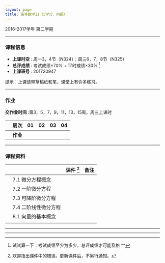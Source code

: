 ```yaml
---
layout: page
title: 高等数学II（5学分，内招）
---
```



<p class="message">
  2016-2017学年 第二学期
</p>


---

### 课程信息

- __上课时空__ : 周一3，4节（N324）；周三6，7，8节（N325）
- __总评成绩__ : 考试成绩×70% + 平时成绩×30%  [^exam]
- __上课班号__ : 201720947

[^exam]: 试试算一下：考试成绩至少为多少，总评成绩才可能及格 ^^

提示：上课请带草稿纸和笔，课堂上有许多练习。

---

### 作业

__交作业时间__ :第3，5，7，9，11，13，15周，周三上课时

|        |    周次    | 01 | 02 | 03 |	04 |
|:--------:|--------:|:------:|:------:|:------:|:------:|
|	| __作业__ 	|	<a href="HW/HW_01_高等数学II_5pt_内招_2017.pdf" target="_blank"><i class="fa fa-file-pdf-o" aria-hidden="true"></i></a>  | <a href="HW/HW_02_高等数学II_5pt_内招_2017.pdf" target="_blank"><i class="fa fa-file-pdf-o" aria-hidden="true"></i></a> 	|	|	|


---


### 课程资料

|        |        | 课件 [^rmk1] | 备注 |
|:--------:|:--------|:------:|:------:|
|  | 7.1 微分方程概念 |  <a href="lectures/07_a_微分方程概念_2017.pdf" target="_blank"><i class="fa fa-file-pdf-o" aria-hidden="true"></i></a>    | |
|  | 7.2 一阶微分方程 |  <a href="lectures/07_b_一阶微分方程_2017.pdf" target="_blank"><i class="fa fa-file-pdf-o" aria-hidden="true"></i></a>    | |
|  | 7.3 可降阶微分方程 | <a href="lectures/07_c_可降阶微分方程_2017.pdf" target="_blank"><i class="fa fa-file-pdf-o" aria-hidden="true"></i></a>    |      |
|  | 7.4 二阶线性微分方程 | <a href="lectures/07_d_二阶线性微分方程_2017.pdf" target="_blank"><i class="fa fa-file-pdf-o" aria-hidden="true"></i></a>    |       |
|  | 8.1 向量的基本概念 | <a href="lectures/08_a_向量的基本概念_2017.pdf" target="_blank"><i class="fa fa-file-pdf-o" aria-hidden="true"></i></a> |      |      |
|  |  |      |      |


[^rmk1]: 欢迎指出课件中的错误。更新课件后，不另行通知。



---


---